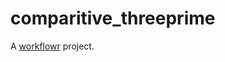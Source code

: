 # comparitive_threeprime

A [workflowr][] project.

[workflowr]: https://github.com/jdblischak/workflowr
